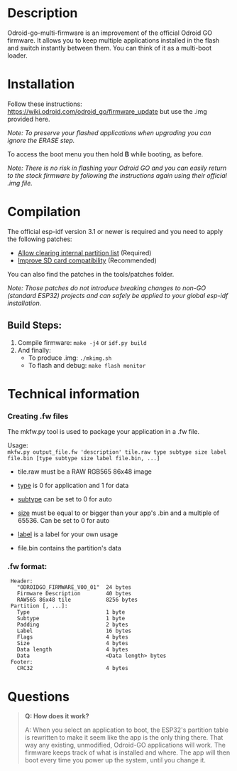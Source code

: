 # Description
Odroid-go-multi-firmware is an improvement of the official Odroid GO firmware. It allows you to keep multiple applications installed in the flash and switch instantly between them. You can think of it as a multi-boot loader.


# Installation

Follow these instructions: https://wiki.odroid.com/odroid_go/firmware_update but use the .img provided here.

*Note: To preserve your flashed applications when upgrading you can ignore the ERASE step.*

To access the boot menu you then hold **B** while booting, as before.

_Note: There is no risk in flashing your Odroid GO and you can easily return to the stock firmware by following the instructions again using their official .img file._


# Compilation
The official esp-idf version 3.1 or newer is required and you need to apply the following patches:

- [Allow clearing internal partition list](https://github.com/OtherCrashOverride/esp-idf/commit/49fbef73c300920d2f63c9afb705eefabe3dac87) (Required)
- [Improve SD card compatibility](https://github.com/OtherCrashOverride/esp-idf/commit/a83e557538a033e25c376eedac79663c9b7b75da) (Recommended)

You can also find the patches in the tools/patches folder.

_Note: Those patches do not introduce breaking changes to non-GO (standard ESP32) projects and can safely be applied to your global esp-idf installation._


## Build Steps:
1. Compile firmware: `make -j4` or `idf.py build`
2. And finally:
   - To produce .img: `./mkimg.sh`
   - To flash and debug: `make flash monitor`

# Technical information

### Creating .fw files
The mkfw.py tool is used to package your application in a .fw file.

Usage:    
`mkfw.py output_file.fw 'description' tile.raw type subtype size label file.bin [type subtype size label file.bin, ...]`

- tile.raw must be a RAW RGB565 86x48 image

- [type](https://docs.espressif.com/projects/esp-idf/en/latest/esp32/api-guides/partition-tables.html#type) is 0 for application and 1 for data
- [subtype](https://docs.espressif.com/projects/esp-idf/en/latest/esp32/api-guides/partition-tables.html#subtype) can be set to 0 for auto
- [size](https://docs.espressif.com/projects/esp-idf/en/latest/esp32/api-guides/partition-tables.html#offset-size) must be equal to or bigger than your app's .bin and a multiple of 65536. Can be set to 0 for auto
- [label](https://docs.espressif.com/projects/esp-idf/en/latest/esp32/api-guides/partition-tables.html#name-field) is a label for your own usage
- file.bin contains the partition's data

### .fw format:
```
 Header:
   "ODROIDGO_FIRMWARE_V00_01"  24 bytes
   Firmware Description        40 bytes
   RAW565 86x48 tile           8256 bytes
 Partition [, ...]:
   Type                        1 byte
   Subtype                     1 byte
   Padding                     2 bytes
   Label                       16 bytes
   Flags                       4 bytes
   Size                        4 bytes
   Data length                 4 bytes
   Data                        <Data length> bytes
 Footer:
   CRC32                       4 bytes
```

# Questions

> **Q: How does it work?**
>
> A: When you select an application to boot, the ESP32's partition table is rewritten to make it seem like the app is the only thing there. That way any existing, unmodified, Odroid-GO applications will work. The firmware keeps track of what is installed and where. The app will then boot every time you power up the system, until you change it.
